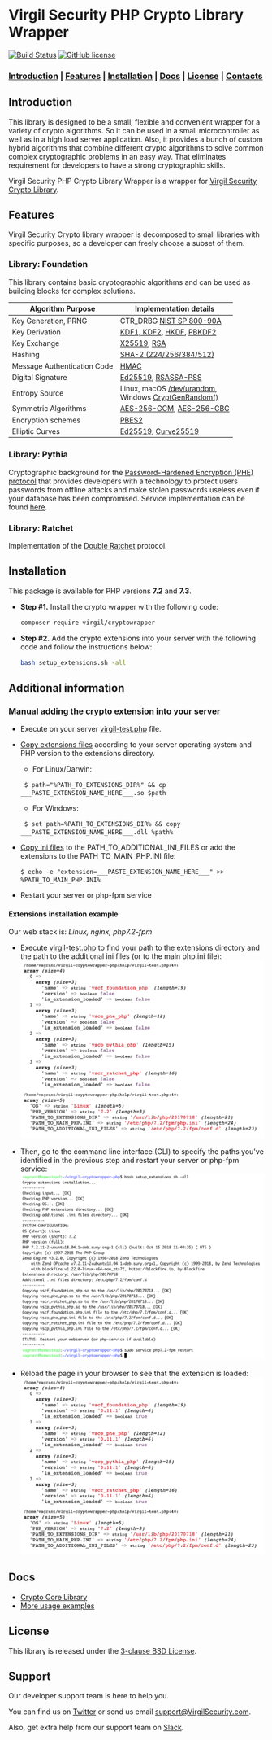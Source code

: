 # Virgil Security PHP Crypto Library Wrapper

[![Build Status](https://api.travis-ci.com/VirgilSecurity/virgil-cryptowrapper-php.svg?branch=master)](https://travis-ci.com/VirgilSecurity/virgil-cryptowrapper-php)
[![GitHub license](https://img.shields.io/badge/license-BSD%203--Clause-blue.svg)](https://github.com/VirgilSecurity/virgil/blob/master/LICENSE)

### [Introduction](#introduction) | [Features](#features) | [Installation](#installation) | [Docs](#docs) | [License](#license) | [Contacts](#support)

## Introduction
This library is designed to be a small, flexible and convenient wrapper for a variety of crypto algorithms. So it can be used in a small microcontroller as well as in a high load server application. Also, it provides a bunch of custom hybrid algorithms that combine different crypto algorithms to solve common complex cryptographic problems in an easy way. That eliminates requirement for developers to have a strong cryptographic skills.

Virgil Security PHP Crypto Library Wrapper is a wrapper for [Virgil Security Crypto Library](https://github.com/VirgilSecurity/virgil-crypto-c).

## Features
Virgil Security Crypto library wrapper is decomposed to small libraries with specific purposes, so a developer can freely choose a subset of them.

### Library: Foundation

This library contains basic cryptographic algorithms and can be used as building blocks for complex solutions.

| Algorithm Purpose           | Implementation details                                                                                                                                    |
|-----------------------------|-----------------------------------------------------------------------------------------------------------------------------------------------------------|
| Key Generation, PRNG        | CTR_DRBG [NIST SP 800-90A](http://nvlpubs.nist.gov/nistpubs/SpecialPublications/NIST.SP.800-90Ar1.pdf)                                                    |
| Key Derivation              | [KDF1, KDF2](https://www.shoup.net/iso/std6.pdf),  [HKDF](https://tools.ietf.org/html/rfc5869), [PBKDF2](https://tools.ietf.org/html/rfc8018#section-5.2) |
| Key Exchange                | [X25519](https://tools.ietf.org/html/rfc7748), [RSA](http://nvlpubs.nist.gov/nistpubs/SpecialPublications/NIST.SP.800-56Br1.pdf)                          |
| Hashing                     | [SHA-2 (224/256/384/512)](https://tools.ietf.org/html/rfc4634)                                                                                            |
| Message Authentication Code | [HMAC](https://www.ietf.org/rfc/rfc2104.txt)                                                                                                              |
| Digital Signature           | [Ed25519](https://tools.ietf.org/html/rfc8032), [RSASSA-PSS](https://tools.ietf.org/html/rfc4056)                                                         |
| Entropy Source              | Linux, macOS [/dev/urandom](https://tls.mbed.org/module-level-design-rng),<br>Windows [CryptGenRandom()](https://tls.mbed.org/module-level-design-rng)    |
| Symmetric Algorithms        | [AES-256-GCM](http://nvlpubs.nist.gov/nistpubs/Legacy/SP/nistspecialpublication800-38d.pdf), [AES-256-CBC](https://tools.ietf.org/html/rfc3602)           |
| Encryption schemes          | [PBES2](https://tools.ietf.org/html/rfc8018#section-6.2)                                                                                                  |
| Elliptic Curves             | [Ed25519](https://tools.ietf.org/html/rfc8032), [Curve25519](https://tools.ietf.org/html/rfc7748)                                                         |

### Library: Pythia

Cryptographic background for the [Password-Hardened Encryption (PHE) protocol](https://virgilsecurity.com/wp-content/uploads/2018/11/PHE-Whitepaper-2018.pdf) that provides developers with a technology to protect users 
passwords from offline attacks and make stolen passwords useless even if your database has been compromised. Service 
implementation can be found [here](https://github.com/virgil-purekit-php).

### Library: Ratchet

Implementation of the [Double Ratchet](https://signal.org/docs/specifications/doubleratchet/) protocol.

## Installation

This package is available for PHP versions **7.2** and **7.3**.

- **Step #1.** Install the crypto wrapper with the following code:

    ```bash
    composer require virgil/cryptowrapper
    ```

- **Step #2.** Add the crypto extensions into your server with the following code and follow the instructions below:
     ```bash
     bash setup_extensions.sh -all
     ```
     
## Additional information

### Manual adding the crypto extension into your server

- Execute on your server [virgil-test.php](help/virgil-test.php) file.

- [Copy extensions files](extensions/bin) according to your server operating system and PHP version to the extensions directory.
    - For Linux/Darwin:
    ```
     $ path="%PATH_TO_EXTENSIONS_DIR%" && cp ___PASTE_EXTENSION_NAME_HERE___.so $path
    ```
    - For Windows:
    ```
     $ set path=%PATH_TO_EXTENSIONS_DIR% && copy ___PASTE_EXTENSION_NAME_HERE___.dll %path%
    ```
- [Copy ini files](extensions/ini) to the PATH_TO_ADDITIONAL_INI_FILES or add the extensions to the PATH_TO_MAIN_PHP.INI file:
    ```
    $ echo -e "extension=___PASTE_EXTENSION_NAME_HERE___" >> %PATH_TO_MAIN_PHP.INI%
    ```
    
- Restart your server or php-fpm service

#### Extensions installation example

Our web stack is: *Linux, nginx, php7.2-fpm*

- Execute [virgil-test.php](/help/virgil-test.php) to find your path to the extensions directory and the path to the additional ini files (or to the main php.ini file):
  ![alt text](help/01.png)

- Then, go to the command line interface (CLI) to specify the paths you've identified in the previous step and restart your server or php-fpm service:
  ![alt text](help/02.png)

- Reload the page in your browser to see that the extension is loaded:
  ![alt text](help/03.png)

## Docs
- [Crypto Core Library](https://github.com/VirgilSecurity/virgil-crypto-c)
- [More usage examples](https://developer.virgilsecurity.com/docs/how-to#cryptography)

## License

This library is released under the [3-clause BSD License](LICENSE).

## Support
Our developer support team is here to help you.

You can find us on [Twitter](https://twitter.com/VirgilSecurity) or send us email support@VirgilSecurity.com.

Also, get extra help from our support team on [Slack](https://virgilsecurity.com/join-community).